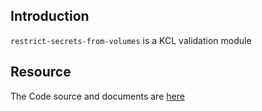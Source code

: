 ## Introduction

`restrict-secrets-from-volumes` is a KCL validation module

## Resource

The Code source and documents are [here](https://github.com/kcl-lang/modules/tree/main/restrict-secrets-from-volumes)
